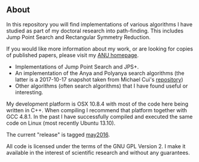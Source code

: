 ## About ##

In this repository you will find implementations of various algorithms I have studied as part of my doctoral research into path-finding. This includes Jump Point Search and Rectangular Symmetry Reduction.

If you would like more information about my work, or are looking for copies of published papers, please visit my [ANU homepage](http://users.rsise.anu.edu.au/~dharabor).

* Implementations of Jump Point Search and JPS+.
* An implementation of the Anya and Polyanya search algorithms (the latter is a 2017-10-17 snapshot taken from Michael Cui's [repository](https://bitbucket.org/mlcui1/polyanya))
* Other algorithms (often search algorithms) that I have found useful or interesting.

My development platform is OSX 10.8.4 with most of the code here being written in C++. When compiling I recommend that platform together with GCC 4.8.1. In the past I have successfully compiled and executed the same code on Linux (most recently Ubuntu 13.10). 

The current "release" is tagged [may2016](https://bitbucket.org/dharabor/pathfinding/commits/tag/may2016).

All code is licensed under the terms of the GNU GPL Version 2. I make it available in the interest of scientific research and without any guarantees.
